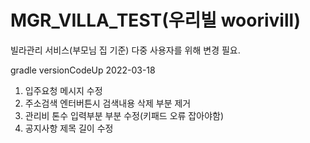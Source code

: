 # MGR_VILLA_TEST(우리빌 woorivill)
빌라관리 서비스(부모님 집 기준)
다중 사용자를 위해 변경 필요.

gradle versionCodeUp 2022-03-18

1. 입주요청 메시지 수정
2. 주소검색 엔터버튼시 검색내용 삭제 부분 제거
3. 관리비 톤수 입력부분 부분 수정(키패드 오류 잡아야함)
4. 공지사항 제목 길이 수정

